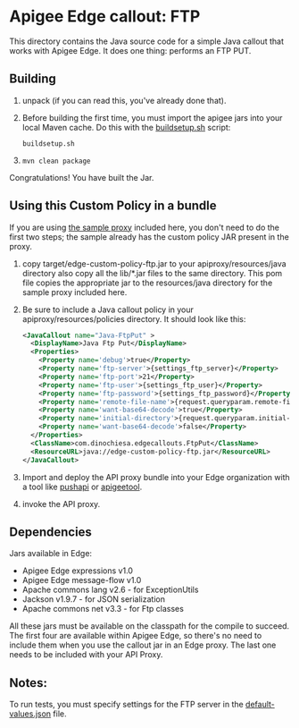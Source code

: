 # Apigee Edge callout: FTP

This directory contains the Java source code for a simple Java callout that
works with Apigee Edge. It does one thing:   performs an FTP PUT. 

## Building

1. unpack (if you can read this, you've already done that).

2. Before building the first time, you must import the apigee jars into your local Maven cache.
   Do this with the [buildsetup.sh](buildsetup.sh) script:
   ```
   buildsetup.sh
   ```

3. ```mvn clean package```


Congratulations! You have built the Jar.


## Using this Custom Policy in a bundle

If you are using [the sample proxy](../bundle) included here, you don't need to do the first two steps; the sample already has the custom policy JAR present in the proxy. 


1. copy target/edge-custom-policy-ftp.jar to your apiproxy/resources/java directory
   also copy all the lib/*.jar files to the same directory.
   This pom file copies the appropriate jar to the resources/java directory for
   the sample proxy included here. 

2. Be sure to include a Java callout policy in your
   apiproxy/resources/policies directory. It should look like
   this:
    ```xml
    <JavaCallout name="Java-FtpPut" >
      <DisplayName>Java Ftp Put</DisplayName>
      <Properties>
        <Property name='debug'>true</Property>
        <Property name='ftp-server'>{settings_ftp_server}</Property>
        <Property name='ftp-port'>21</Property>
        <Property name='ftp-user'>{settings_ftp_user}</Property>
        <Property name='ftp-password'>{settings_ftp_password}</Property>
        <Property name='remote-file-name'>{request.queryparam.remote-file-name}</Property>
        <Property name='want-base64-decode'>true</Property>
        <Property name='initial-directory'>{request.queryparam.initial-directory}</Property>
        <Property name='want-base64-decode'>false</Property>
      </Properties>
      <ClassName>com.dinochiesa.edgecallouts.FtpPut</ClassName>
      <ResourceURL>java://edge-custom-policy-ftp.jar</ResourceURL>
    </JavaCallout>
   ```
   
3. Import and deploy the API proxy bundle into your Edge organization with a tool like [pushapi](https://github.com/carloseberhardt/apiploy) or [apigeetool](https://github.com/apigee/apigeetool-node).

4. invoke the API proxy.



## Dependencies

Jars available in Edge: 
* Apigee Edge expressions v1.0
* Apigee Edge message-flow v1.0
* Apache commons lang v2.6 - for ExceptionUtils
* Jackson v1.9.7 - for JSON serialization
* Apache commons net v3.3 - for Ftp classes

All these jars must be available on the classpath for the compile to
succeed. The first four are available within Apigee Edge, so there's no need to
include them when you use the callout jar in an Edge proxy. The last one needs to be included with your API Proxy.


## Notes:

To run tests, you must specify settings for the FTP server in the
[default-values.json](src/test/resources/default-values.json) file. 


